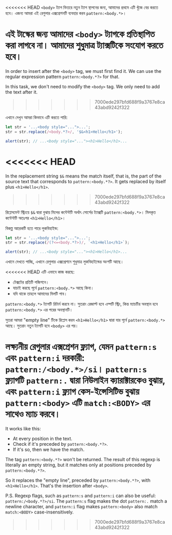 <<<<<<< HEAD
`<body>` ট্যাগ ভিতরে নতুন ট্যাগ স্থাপনের জন্য, আমাদের প্রথমে এটি খুঁজে বের করতে হবে। এজন্য আমরা এই রেগুলার এক্সপ্রেশনটি ব্যবহার করব `pattern:<body.*>`।

এই টাস্কের জন্য আমাদের `<body>` ট্যাগকে প্রতিস্থাপিত করা লাগবে না। আমাদের শুধুমাত্র ট্যাক্সটিকে সংযোগ করতে হবে।
=======
In order to insert after the `<body>` tag, we must first find it. We can use the regular expression pattern `pattern:<body.*?>` for that.

In this task, we don't need to modify the `<body>` tag. We only need to add the text after it.
>>>>>>> 7000ede297bfd688f9a3767e8ca43abd9242f322

এখানে দেখুন আমরা কিভাবে এটি করতে পারি:

```js run
let str = '...<body style="...">...';
str = str.replace(/<body.*?>/, '$&<h1>Hello</h1>');

alert(str); // ...<body style="..."><h1>Hello</h1>...
```

<<<<<<< HEAD
=======
In the replacement string `$&` means the match itself, that is, the part of the source text that corresponds to `pattern:<body.*?>`. It gets replaced by itself plus `<h1>Hello</h1>`.
>>>>>>> 7000ede297bfd688f9a3767e8ca43abd9242f322

রিপ্লেসমেন্ট স্ট্রিংয়ে `$&` দ্বারা বুঝায় মিলের কন্টেন্টটি অর্থাৎ সোর্সের ট্যাক্সটি `pattern:<body.*>`। মিলকৃত কন্টেন্টটি অতঃপর `<h1>Hello</h1>`।

বিকল্প আরেকটি হতে পারে লুকবিহাইন্ড:

```js run
let str = '...<body style="...">...';
str = str.replace(/(?<=<body.*?>)/, `<h1>Hello</h1>`);

alert(str); // ...<body style="..."><h1>Hello</h1>...
```

এখানে দেখতে পাচ্ছি, এখানে রেগুলার এক্সপ্রেশনে শুধুমাত্র লুকবিহাইন্ডের অংশটি আছে।

<<<<<<< HEAD
এটি এভাবে কাজ করছে:
- টেক্সটের প্রতিটি পজিশনে।
- যাচাই করছে পূর্বে `pattern:<body.*>` আছে কিনা।
- যদি থাকে তাহলে আমাদের মিলটি পাব।

`pattern:<body.*>` ট্যাগটি রিটার্ন করবে না। সুতরাং রেজাল্ট হবে এম্পটি স্ট্রিং, কিন্ত ম্যাচটির অবস্থান হবে `pattern:<body.*>` এর পরের অবস্থানটি।

সুতরা আমরা "empty line" টিকে রিপ্লেস করব  `<h1>Hello</h1>` দ্বারা যার পূর্বে `pattern:<body.*>` আছে। সুতরাং নতুন ট্যাগটি হবে `<body>` এর পর।

লক্ষ্যনীয় রেগুলার এক্সপ্রেশন ফ্ল্যাগ, যেমন `pattern:s` এবং `pattern:i` দরকারী: `pattern:/<body.*>/si`। `pattern:s` ফ্ল্যাগটি `pattern:.` দ্বারা নিউলাইন ক্যারাক্টারকেও বুঝায়, এবং `pattern:i` ফ্ল্যাগ কেস-ইন্সেসিটিভ বুঝায় `pattern:<body>` এটি `match:<BODY>` এর সাথেও ম্যাচ করবে।
=======
It works like this:
- At every position in the text.
- Check if it's preceded by `pattern:<body.*?>`.
- If it's so, then we have the match.

The tag `pattern:<body.*?>` won't be returned. The result of this regexp is literally an empty string, but it matches only at positions preceded by `pattern:<body.*?>`.

So it replaces the "empty line", preceded by `pattern:<body.*?>`, with `<h1>Hello</h1>`. That's the insertion after `<body>`.

P.S. Regexp flags, such as `pattern:s` and `pattern:i` can also be useful: `pattern:/<body.*?>/si`. The `pattern:s` flag makes the dot `pattern:.` match a newline character, and `pattern:i` flag makes `pattern:<body>` also match `match:<BODY>` case-insensitively.
>>>>>>> 7000ede297bfd688f9a3767e8ca43abd9242f322
